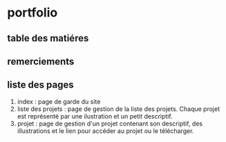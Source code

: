 # portfolio

## table des matiéres

## remerciements

## liste des pages

1. index : page de garde du site
2. liste des projets : page de gestion de la liste des projets. Chaque projet est représenté par une ilustration et un petit descriptif.
3. projet : page de gestion d'un projet contenant son descriptif, des illustrations et le lien pour accéder au projet ou le télécharger.